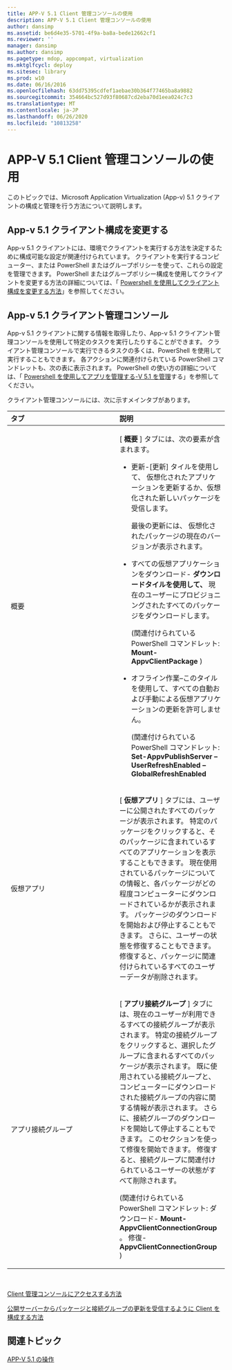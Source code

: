 ```yaml
---
title: APP-V 5.1 Client 管理コンソールの使用
description: APP-V 5.1 Client 管理コンソールの使用
author: dansimp
ms.assetid: be6d4e35-5701-4f9a-ba8a-bede12662cf1
ms.reviewer: ''
manager: dansimp
ms.author: dansimp
ms.pagetype: mdop, appcompat, virtualization
ms.mktglfcycl: deploy
ms.sitesec: library
ms.prod: w10
ms.date: 06/16/2016
ms.openlocfilehash: 63dd75395cdfef1aebae30b364f77465ba8a9882
ms.sourcegitcommit: 354664bc527d93f80687cd2eba70d1eea024c7c3
ms.translationtype: MT
ms.contentlocale: ja-JP
ms.lasthandoff: 06/26/2020
ms.locfileid: "10813258"
---
```

# APP-V 5.1 Client 管理コンソールの使用


このトピックでは、Microsoft Application Virtualization (App-v) 5.1 クライアントの構成と管理を行う方法について説明します。

## App-v 5.1 クライアント構成を変更する


App-v 5.1 クライアントには、環境でクライアントを実行する方法を決定するために構成可能な設定が関連付けられています。 クライアントを実行するコンピューター、または PowerShell またはグループポリシーを使って、これらの設定を管理できます。 PowerShell またはグループポリシー構成を使用してクライアントを変更する方法の詳細については、「 [Powershell を使用してクライアント構成を変更する方法](how-to-modify-client-configuration-by-using-powershell51.md)」を参照してください。

## <a href="" id="the-app-v-5-1-client-management-console-"></a>App-v 5.1 クライアント管理コンソール


App-v 5.1 クライアントに関する情報を取得したり、App-v 5.1 クライアント管理コンソールを使用して特定のタスクを実行したりすることができます。 クライアント管理コンソールで実行できるタスクの多くは、PowerShell を使用して実行することもできます。 各アクションに関連付けられている PowerShell コマンドレットも、次の表に表示されます。 PowerShell の使い方の詳細については、「 [Powershell を使用してアプリを管理する-V 5.1 を管理](administering-app-v-51-by-using-powershell.md)する」を参照してください。

クライアント管理コンソールには、次に示すメインタブがあります。

<table>
<colgroup>
<col width="50%" />
<col width="50%" />
</colgroup>
<thead>
<tr class="header">
<th align="left">タブ</th>
<th align="left">説明</th>
</tr>
</thead>
<tbody>
<tr class="odd">
<td align="left"><p>概要</p></td>
<td align="left"><p>[ <strong> 概要 </strong> ] タブには、次の要素が含まれます。</p>
<ul>
<li><p>更新-[更新] タイルを使用して、 <strong> </strong> 仮想化されたアプリケーションを更新するか、仮想化された新しいパッケージを受信します。</p>
<p>最後の更新には、 <strong> </strong> 仮想化されたパッケージの現在のバージョンが表示されます。</p></li>
<li><p>すべての仮想アプリケーションをダウンロード- <strong> ダウンロードタイルを使用して、 </strong> 現在のユーザーにプロビジョニングされたすべてのパッケージをダウンロードします。</p>
<p>(関連付けられている PowerShell コマンドレット: <strong>Mount-AppvClientPackage </strong> )</p>
<p></p></li>
<li><p>オフライン作業–このタイルを使用して、すべての自動および手動による仮想アプリケーションの更新を許可しません。</p>
<p>(関連付けられている PowerShell コマンドレット: <strong>Set-AppvPublishServer – UserRefreshEnabled – GlobalRefreshEnabled </strong></p></li>
</ul></td>
</tr>
<tr class="even">
<td align="left"><p>仮想アプリ</p></td>
<td align="left"><p>[ <strong> 仮想アプリ </strong> ] タブには、ユーザーに公開されたすべてのパッケージが表示されます。 特定のパッケージをクリックすると、そのパッケージに含まれているすべてのアプリケーションを表示することもできます。 現在使用されているパッケージについての情報と、各パッケージがどの程度コンピューターにダウンロードされているかが表示されます。 パッケージのダウンロードを開始および停止することもできます。 さらに、ユーザーの状態を修復することもできます。 修復すると、パッケージに関連付けられているすべてのユーザーデータが削除されます。</p>
<p></p></td>
</tr>
<tr class="odd">
<td align="left"><p>アプリ接続グループ</p></td>
<td align="left"><p>[ <strong> アプリ接続グループ </strong> ] タブには、現在のユーザーが利用できるすべての接続グループが表示されます。 特定の接続グループをクリックすると、選択したグループに含まれるすべてのパッケージが表示されます。 既に使用されている接続グループと、コンピューターにダウンロードされた接続グループの内容に関する情報が表示されます。 さらに、接続グループのダウンロードを開始して停止することもできます。 このセクションを使って修復を開始できます。 修復すると、接続グループに関連付けられているユーザーの状態がすべて削除されます。</p>
<p>(関連付けられている PowerShell コマンドレット: ダウンロード- <strong>Mount-AppvClientConnectionGroup </strong> 。 修復- <strong> AppvClientConnectionGroup </strong> )</p>
<p></p></td>
</tr>
</tbody>
</table>

 

[Client 管理コンソールにアクセスする方法](how-to-access-the-client-management-console51.md)

[公開サーバーからパッケージと接続グループの更新を受信するように Client を構成する方法](how-to-configure-the-client-to-receive-package-and-connection-groups-updates-from-the-publishing-server-51.md)






## 関連トピック


[APP-V 5.1 の操作](operations-for-app-v-51.md)

 

 





